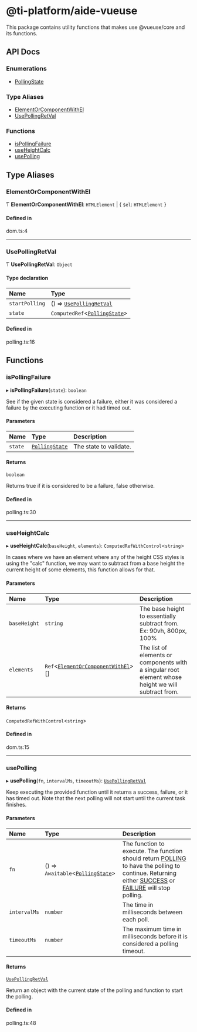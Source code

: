 # @ti-platform/aide-vueuse

This package contains utility functions that makes use @vueuse/core and its functions.

## API Docs

### Enumerations

- [PollingState](enums/PollingState.md)

### Type Aliases

- [ElementOrComponentWithEl](README.md#elementorcomponentwithel)
- [UsePollingRetVal](README.md#usepollingretval)

### Functions

- [isPollingFailure](README.md#ispollingfailure)
- [useHeightCalc](README.md#useheightcalc)
- [usePolling](README.md#usepolling)

## Type Aliases

### ElementOrComponentWithEl

Ƭ **ElementOrComponentWithEl**: `HTMLElement` \| { `$el`: `HTMLElement`  }

#### Defined in

dom.ts:4

___

### UsePollingRetVal

Ƭ **UsePollingRetVal**: `Object`

#### Type declaration

| Name | Type |
| :------ | :------ |
| `startPolling` | () => [`UsePollingRetVal`](README.md#usepollingretval) |
| `state` | `ComputedRef`<[`PollingState`](enums/PollingState.md)\> |

#### Defined in

polling.ts:16

## Functions

### isPollingFailure

▸ **isPollingFailure**(`state`): `boolean`

See if the given state is considered a failure, either it was considered a failure by the executing function or it
had timed out.

#### Parameters

| Name | Type | Description |
| :------ | :------ | :------ |
| `state` | [`PollingState`](enums/PollingState.md) | The state to validate. |

#### Returns

`boolean`

Returns true if it is considered to be a failure, false otherwise.

#### Defined in

polling.ts:30

___

### useHeightCalc

▸ **useHeightCalc**(`baseHeight`, `elements`): `ComputedRefWithControl`<`string`\>

In cases where we have an element where any of the height CSS styles is using the "calc" function, we may want to
subtract from a base height the current height of some elements, this function allows for that.

#### Parameters

| Name | Type | Description |
| :------ | :------ | :------ |
| `baseHeight` | `string` | The base height to essentially subtract from. Ex: 90vh, 800px, 100% |
| `elements` | `Ref`<[`ElementOrComponentWithEl`](README.md#elementorcomponentwithel)\>[] | The list of elements or components with a singular root element whose height we will subtract from. |

#### Returns

`ComputedRefWithControl`<`string`\>

#### Defined in

dom.ts:15

___

### usePolling

▸ **usePolling**(`fn`, `intervalMs`, `timeoutMs`): [`UsePollingRetVal`](README.md#usepollingretval)

Keep executing the provided function until it returns a success, failure, or it has timed out. Note that the next
polling will not start until the current task finishes.

#### Parameters

| Name | Type | Description |
| :------ | :------ | :------ |
| `fn` | () => `Awaitable`<[`PollingState`](enums/PollingState.md)\> | The function to execute. The function should return [POLLING](enums/PollingState.md#polling) to have the polling to continue. Returning either [SUCCESS](enums/PollingState.md#success) or [FAILURE](enums/PollingState.md#failure) will stop polling. |
| `intervalMs` | `number` | The time in milliseconds between each poll. |
| `timeoutMs` | `number` | The maximum time in milliseconds before it is considered a polling timeout. |

#### Returns

[`UsePollingRetVal`](README.md#usepollingretval)

Return an object with the current state of the polling and function to start the polling.

#### Defined in

polling.ts:48
